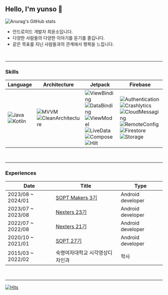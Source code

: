 ## Hello, I'm yunso 👋

![Anurag's GitHub stats](https://github-readme-stats.vercel.app/api?username=yxnsx&count_private=true&theme=discord_old_blurple&hide_border=true)
<br>

- 안드로이드 개발자 최윤소입니다.
- 다양한 사람들의 다양한 이야기를 듣기를 즐깁니다.
- 같은 목표를 지닌 사람들과의 관계에서 행복을 느낍니다.
<br>

---
### Skills
| Language | Architecture | Jetpack | Firebase |
| -------- | ------------ | ------- | -------- |
| <img alt="Java" src ="https://img.shields.io/badge/Java-7F52FF.svg?"/> <br> <img alt="Kotlin" src ="https://img.shields.io/badge/Kotlin-7F52FF.svg?"/> | <img alt="MVVM" src ="https://img.shields.io/badge/MVVM-3776AB.svg?"/> <br> <img alt="CleanArchitecture" src ="https://img.shields.io/badge/CleanArchitecture-3776AB.svg?"/> | <img alt="ViewBinding" src ="https://img.shields.io/badge/ViewBinding-006600.svg?"/> <br> <img alt="DataBinding" src ="https://img.shields.io/badge/DataBinding-006600.svg?"/> <br> <img alt="ViewModel" src ="https://img.shields.io/badge/ViewModel-006600.svg?"/> <br> <img alt="LiveData" src ="https://img.shields.io/badge/LiveData-006600.svg?"/> <br> <img alt="Compose" src ="https://img.shields.io/badge/Compose-006600.svg?"/> <br> <img alt="Hilt" src ="https://img.shields.io/badge/Hilt-006600.svg?"/> | <img alt="Authentication" src ="https://img.shields.io/badge/Authentication-FD5300.svg?"/> <br> <img alt="Crashlytics" src ="https://img.shields.io/badge/Crashlytics-FD5300"/> <br> <img alt="CloudMessaging" src ="https://img.shields.io/badge/CloudMessaging-FD5300.svg?"/> <br> <img alt="RemoteConfig" src ="https://img.shields.io/badge/RemoteConfig-FD5300.svg?"/> <br> <img alt="Firestore" src ="https://img.shields.io/badge/Firestore-FD5300.svg?"/> <br> <img alt="Storage" src ="https://img.shields.io/badge/Storage-FD5300.svg?"/> <br> 
<br>

---
### Experiences
| Date | Title | Type |
| ---- | ----- | ---- |
| 2023/08 ~ 2024/01 | [SOPT Makers 3기](https://makers.sopt.org/) | Android developer |
| 2023/07 ~ 2023/08 | [Nexters 23기](https://www.instagram.com/team_nexters/) | Android developer |
| 2022/07 ~ 2022/08 | [Nexters 21기](https://www.instagram.com/team_nexters/) | Android developer |
| 2020/10 ~ 2021/01 | [SOPT 27기](https://www.instagram.com/sopt_official/) | Android developer |
| 2015/03 ~ 2022/02 | 숙명여자대학교 시각영상디자인과 | 학사 |
<br>

---
[![Hits](https://hits.seeyoufarm.com/api/count/incr/badge.svg?url=https%3A%2F%2Fgithub.com%2Fyxnsx&count_bg=%2379C83D&title_bg=%23555555&icon=&icon_color=%23E7E7E7&title=hits&edge_flat=false)](https://hits.seeyoufarm.com)
